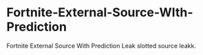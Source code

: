 # Fortnite-External-Source-WIth-Prediction
Fortnite External Source With Prediction Leak slotted source leakk.
